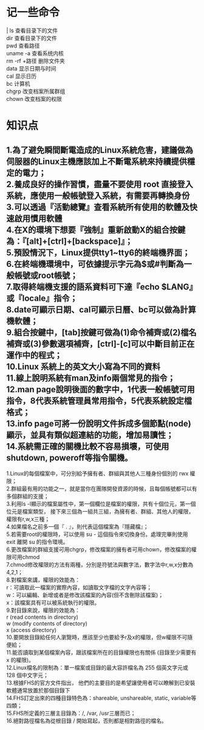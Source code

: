 # 记一些命令

  | ls 查看目录下的文件<br/>
  dir 查看目录下的文件<br/>
  pwd 查看路径<br/>
  uname -a 查看系统内核<br/>
  rm -rf +路径 删除文件夹<br/>
  data 显示日期与时间<br/>
  cal 显示日历<br/>
  bc 计算机<br/>
  chgrp 改变档案所属群组<br/>
  chown 改变档案的权限<br/>
  
# 知识点

  1.為了避免瞬間斷電造成的Linux系統危害，建議做為伺服器的Linux主機應該加上不斷電系統來持續提供穩定的電力；<br/>
  2.養成良好的操作習慣，盡量不要使用 root 直接登入系統，應使用一般帳號登入系統，有需要再轉換身份<br/>
  3.可以透過『活動總覽』查看系統所有使用的軟體及快速啟用慣用軟體<br/>
  4.在X的環境下想要『強制』重新啟動X的組合按鍵為：『[alt]+[ctrl]+[backspace]』；<br/>
  5.預設情況下，Linux提供tty1~tty6的終端機界面；<br/>
  6.在終端機環境中，可依據提示字元為$或#判斷為一般帳號或root帳號；<br/>
  7.取得終端機支援的語系資料可下達『echo $LANG』或『locale』指令；<br/>
  8.date可顯示日期、cal可顯示日曆、bc可以做為計算機軟體；<br/>
  9.組合按鍵中，[tab]按鍵可做為(1)命令補齊或(2)檔名補齊或(3)參數選項補齊，[ctrl]-[c]可以中斷目前正在運作中的程式；<br/>
  10.Linux 系統上的英文大小寫為不同的資料<br/>
  11.線上說明系統有man及info兩個常見的指令；<br/>
  12.man page說明後面的數字中，1代表一般帳號可用指令，8代表系統管理員常用指令，5代表系統設定檔格式；<br/>
  13.info page可將一份說明文件拆成多個節點(node)顯示，並具有類似超連結的功能，增加易讀性；<br/>
  14.系統需正確的關機比較不容易損壞，可使用shutdown, poweroff等指令關機。<br/>
  ------------------------------------------------------------------------------
  1.Linux的每個檔案中，可分別給予擁有者、群組與其他人三種身份個別的 rwx 權限；<br/>
  2.群組最有用的功能之一，就是當你在團隊開發資源的時候，且每個帳號都可以有多個群組的支援；<br/>
  3.利用ls -l顯示的檔案屬性中，第一個欄位是檔案的權限，共有十個位元，第一個位元是檔案類型， 接下來三個為一組共三組，為擁有者、群組、其他人的權限，權限有r,w,x三種；<br/>
  4.如果檔名之前多一個『 . 』，則代表這個檔案為『隱藏檔』；<br/>
  5.若需要root的權限時，可以使用 su - 這個指令來切換身份。處理完畢則使用 exit 離開 su 的指令環境。<br/>
  6.更改檔案的群組支援可用chgrp，修改檔案的擁有者可用chown，修改檔案的權限可用chmod<br/>
  7.chmod修改權限的方法有兩種，分別是符號法與數字法，數字法中r,w,x分數為4,2,1；<br/>
  8.對檔案來講，權限的效能為：<br/>
    r：可讀取此一檔案的實際內容，如讀取文字檔的文字內容等；<br/>
    w：可以編輯、新增或者是修改該檔案的內容(但不含刪除該檔案)；<br/>
    x：該檔案具有可以被系統執行的權限。<br/>
  9.對目錄來說，權限的效能為：<br/>
    r (read contents in directory)<br/>
    w (modify contents of directory)<br/>
    x (access directory)<br/>
  10.要開放目錄給任何人瀏覽時，應該至少也要給予r及x的權限，但w權限不可隨便給；<br/>
  11.能否讀取到某個檔案內容，跟該檔案所在的目錄權限也有關係 (目錄至少需要有 x 的權限)。<br/>
  12.Linux檔名的限制為：單一檔案或目錄的最大容許檔名為 255 個英文字元或 128 個中文字元；<br/>
  13.根據FHS的官方文件指出， 他們的主要目的是希望讓使用者可以瞭解到已安裝軟體通常放置於那個目錄下<br/>
  14.FHS訂定出來的四種目錄特色為：shareable, unshareable, static, variable等四類；<br/>
  15.FHS所定義的三層主目錄為：/, /var, /usr三層而已；<br/>
  16.絕對路徑檔名為從根目錄 / 開始寫起，否則都是相對路徑的檔名。<br/>
